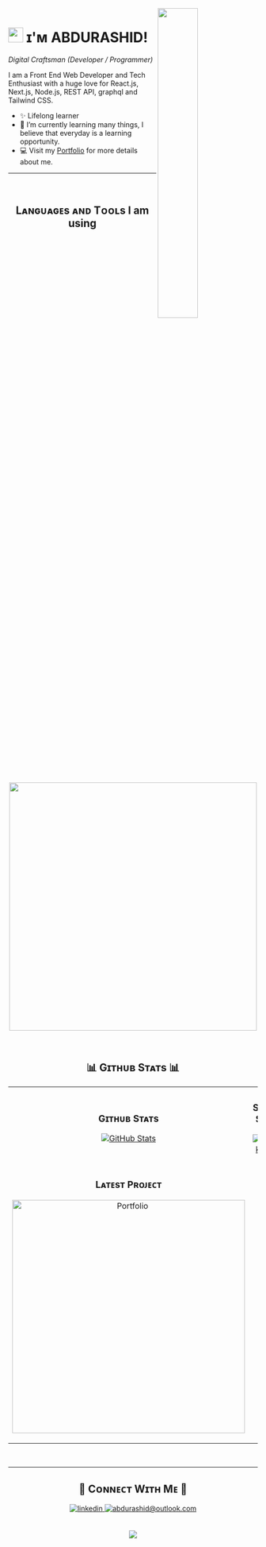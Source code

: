 
<!--Night Owl image-->
<div>
  <img align="right" width="40%" src="https://owlbertsio-resized.s3.amazonaws.com/Popper.psd.full.png">
</div>

<!--Header Name-->
# <img src="https://emojis.slackmojis.com/emojis/images/1531849430/4246/blob-sunglasses.gif?1531849430" width="30"/> ɪ'ᴍ ABDURASHID! 
*Digital Craftsman (Developer / Programmer)*
<br /> 

<!--Start Intro-->               
<p align="left">I am a Front End Web Developer and Tech Enthusiast with a huge love for React.js, Next.js, Node.js, REST API, graphql and Tailwind CSS. </p>

- ✨ Lifelong learner
- 🌱 I’m currently learning many things, I believe that everyday is a learning opportunity.
- 💻 Visit my [Portfolio](https://abdurashid.tech) for more details about me.
<!--End Intro-->

---
<br />

<!--Languages and Tools Section-->       
<h2 align="center">Lᴀɴɢᴜᴀɢᴇs ᴀɴᴅ Tᴏᴏʟs I am using</h2> 
<p align="center">
<img width="500px"  src="https://skillicons.dev/icons?i=js,html,css,react,nextjs,nodejs,express,md,mongo,git,vscode,postman,tailwind&perline=10"  />
</p>
<br />


<!--Github stats Table--> 
<h2 align="center">📊 Gɪᴛʜᴜʙ Sᴛᴀᴛs 📊</h2>

<table width="100%">
  <tr>
    <td width="50%">
      <h3 align="center"><strong>Gɪᴛʜᴜʙ Sᴛᴀᴛs</strong></h3>
      <p align="center">
        <a href="https://github.com/abdurshd">
          <img align="center" src="https://github-readme-stats.vercel.app/api?username=abdurshd&count_private=true&show_icons=true&theme=nightowl" alt="GitHub Stats" />
        </a>
      </p>
    </td>
    <td width="50%">
      <h3 align="center"><strong>Sᴛʀᴇᴀᴋ Sᴛᴀᴛs</strong></h3>
      <p align="center">
        <a href="https://github.com/abdurshd">
          <img align="center" src="https://streak-stats.demolab.com?user=abdurshd&theme=nightowl" alt="Streak Stats" />
        </a>
      </p>
    </td>
  </tr>
  <tr>
    <td width="50%">
      <h3 align="center"><strong>Lᴀᴛᴇsᴛ Pʀᴏᴊᴇᴄᴛ</strong></h3>
      <p align="center">
        <a href="https://github.com/abdurshd/portfolio">
          <img align="center" width="470" src="https://github-readme-stats.vercel.app/api/pin/?username=abdurshd&repo=portfolio&theme=nightowl&show_owner=true" alt="Portfolio" />
        </a>
      </p>
    </td>
  </tr>
</table>
<br />

---

<!--Contact Section--> 

<h2 align="center">🤝 Cᴏɴɴᴇᴄᴛ Wɪᴛʜ Mᴇ 🤝 </h2>
<div align="center">
 <a href="https://www.linkedin.com/in/abdurshd/" target="_blank">
<img src=https://img.shields.io/badge/linkedin-%231E77B5.svg?&style=for-the-badge&logo=linkedin&logoColor=white alt=linkedin style="margin-bottom: 5px;" />
</a>
  
<a href="mailto:abdurashid@outlook.com" target="_blank">
<img src="https://img.shields.io/badge/Gmail-D14836?style=for-the-badge&logo=gmail&logoColor=white" alt=abdurashid@outlook.com mail style="margin-bottom: 5px;" />
</a>

</div>
<br/>


<!--Footer--> 
<p align="center">
  <img src="https://capsule-render.vercel.app/api?type=waving&color=gradient&height=65&section=footer"/>
</p>
